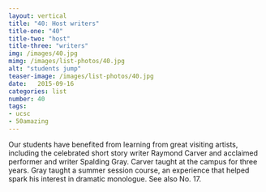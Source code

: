 ```yaml
---
layout: vertical
title: "40: Host writers"
title-one: "40"
title-two: "host"
title-three: "writers"
img: /images/40.jpg
mimg: /images/list-photos/40.jpg
alt: "students jump"
teaser-image: /images/list-photos/40.jpg
date:   2015-09-16
categories: list
number: 40
tags:
- ucsc
- 50amazing
---
```

Our students have benefited from learning from great visiting artists, including the celebrated short story writer Raymond Carver and acclaimed performer and writer Spalding Gray. Carver taught at the campus for three years. Gray taught a summer session course, an experience that helped spark his interest in dramatic monologue. See also No. 17.


